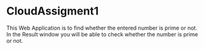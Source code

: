# CloudAssigment1

This Web Application is to find whether the entered number is prime or not.
In the Result window you will be able to check whether the number is prime or not.

